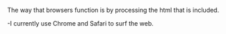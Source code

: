 The way that browsers function is by processing the html that is included.

-I currently use Chrome and Safari to surf the web.
